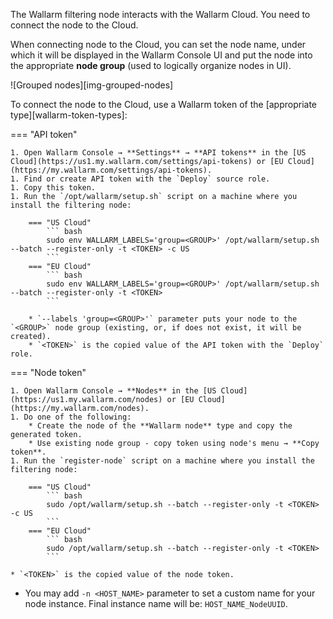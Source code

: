 The Wallarm filtering node interacts with the Wallarm Cloud. You need to connect the node to the Cloud.

When connecting node to the Cloud, you can set the node name, under which it will be displayed in the Wallarm Console UI and put the node into the appropriate **node group** (used to logically organize nodes in UI).

![Grouped nodes][img-grouped-nodes]

To connect the node to the Cloud, use a Wallarm token of the [appropriate type][wallarm-token-types]:

=== "API token"

    1. Open Wallarm Console → **Settings** → **API tokens** in the [US Cloud](https://us1.my.wallarm.com/settings/api-tokens) or [EU Cloud](https://my.wallarm.com/settings/api-tokens).
    1. Find or create API token with the `Deploy` source role.
    1. Copy this token.
    1. Run the `/opt/wallarm/setup.sh` script on a machine where you install the filtering node:

        === "US Cloud"
            ``` bash
            sudo env WALLARM_LABELS='group=<GROUP>' /opt/wallarm/setup.sh --batch --register-only -t <TOKEN> -c US
            ```
        === "EU Cloud"
            ``` bash
            sudo env WALLARM_LABELS='group=<GROUP>' /opt/wallarm/setup.sh --batch --register-only -t <TOKEN>
            ```
        
        * `--labels 'group=<GROUP>'` parameter puts your node to the `<GROUP>` node group (existing, or, if does not exist, it will be created).
        * `<TOKEN>` is the copied value of the API token with the `Deploy` role.

=== "Node token"

    1. Open Wallarm Console → **Nodes** in the [US Cloud](https://us1.my.wallarm.com/nodes) or [EU Cloud](https://my.wallarm.com/nodes).
    1. Do one of the following: 
        * Create the node of the **Wallarm node** type and copy the generated token.
        * Use existing node group - copy token using node's menu → **Copy token**.
    1. Run the `register-node` script on a machine where you install the filtering node:

        === "US Cloud"
            ``` bash
            sudo /opt/wallarm/setup.sh --batch --register-only -t <TOKEN> -c US
            ```
        === "EU Cloud"
            ``` bash
            sudo /opt/wallarm/setup.sh --batch --register-only -t <TOKEN>
            ```

    * `<TOKEN>` is the copied value of the node token.

* You may add `-n <HOST_NAME>` parameter to set a custom name for your node instance. Final instance name will be: `HOST_NAME_NodeUUID`.